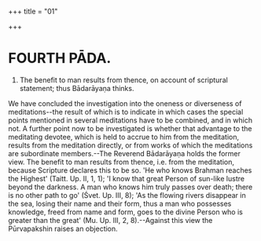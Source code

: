 +++
title = "01"

+++




# FOURTH PĀDA.

1. The benefit to man results from thence, on account of scriptural statement; thus Bādarāyaṇa thinks.

We have concluded the investigation into the oneness or diverseness of meditations--the result of which is to indicate in which cases the special points mentioned in several meditations have to be combined, and in which not. A further point now to be investigated is whether that advantage to the meditating devotee, which is held to accrue to him from the meditation, results from the meditation directly, or from works of which the meditations are subordinate members.--The Reverend Bādarāyaṇa holds the former view. The benefit to man results from thence, i.e. from the meditation, because Scripture declares this to be so. 'He who knows Brahman reaches the Highest' (Taitt. Up. II, 1, 1); 'I know that great Person of sun-like lustre beyond the darkness. A man who knows him truly passes over death; there is no other path to go' (Śvet. Up. III, 8); 'As the flowing rivers disappear in the sea, losing their name and their form, thus a man who possesses knowledge, freed from name and form, goes to the divine Person who is greater than the great' (Mu. Up. III, 2, 8).--Against this view the Pūrvapakshin raises an objection.

